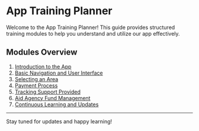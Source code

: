 # App Training Planner

Welcome to the App Training Planner! This guide provides structured training modules to help you understand and utilize our app effectively.

## Modules Overview

1. [Introduction to the App](module1.md)
2. [Basic Navigation and User Interface](module2.md)
3. [Selecting an Area](module3.md)
4. [Payment Process](module4.md)
5. [Tracking Support Provided](module5.md)
6. [Aid Agency Fund Management](module6.md)
7. [Continuous Learning and Updates](module7.md)

---

Stay tuned for updates and happy learning!


